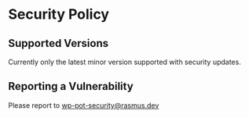 # Security Policy

## Supported Versions

Currently only the latest minor version supported with security updates.

## Reporting a Vulnerability

Please report to wp-pot-security@rasmus.dev
